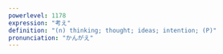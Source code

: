 ```yaml
---
powerlevel: 1178
expression: "考え"
definition: "(n) thinking; thought; ideas; intention; (P)"
pronunciation: "かんがえ"
---
```

